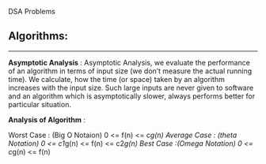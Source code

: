 DSA Problems 
## Algorithms:
-----
**Asymptotic Analysis** :
Asymptotic Analysis, we evaluate the performance of an algorithm in terms of input size (we don’t measure the actual running time). We calculate, how the time (or space) taken by an algorithm increases with the input size.
Such large inputs are never given to software and an algorithm which is asymptotically slower, always performs better for particular situation.

**Analysis of Algorithm** :


Worst Case : (Big O Notaion) 0 <= f(n) <= c*g(n)
Average Case : (theta Notation) 0 <= c1*g(n) <= f(n) <= c2*g(n)
Best Case :(Omega Notation) 0 <= c*g(n) <= f(n) 


